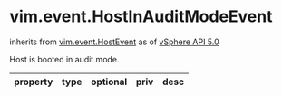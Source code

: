 vim.event.HostInAuditModeEvent
==============================
inherits from [vim.event.HostEvent](docs/vim.event.HostEvent.md)
as of [vSphere API 5.0](vim.version.md#vim.version.version7)


Host is booted in audit mode.

| property | type | optional | priv | desc |
|:---------|:-----|:---------|:-----|:-----|


